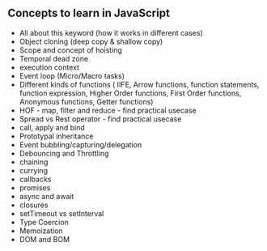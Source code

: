 ## Concepts to learn in JavaScript 

- All about this keyword (how it works in different cases)
- Object cloning (deep copy & shallow copy)
- Scope and concept of hoisting
- Temporal dead zone
- execution context
- Event loop (Micro/Macro tasks)
- Different kinds of functions ( IIFE, Arrow functions, function statements, function expression, Higher Order functions, First Order functions, Anonymous functions, Getter functions)
- HOF - map, filter and reduce - find practical usecase
- Spread vs Rest operator - find practical usecase
- call, apply and bind
- Prototypal inheritance
- Event bubbling/capturing/delegation
- Debouncing and Throttling
- chaining
- currying
- callbacks
- promises
- async and await
- closures
- setTimeout vs setInterval
- Type Coercion
- Memoization
- DOM and BOM